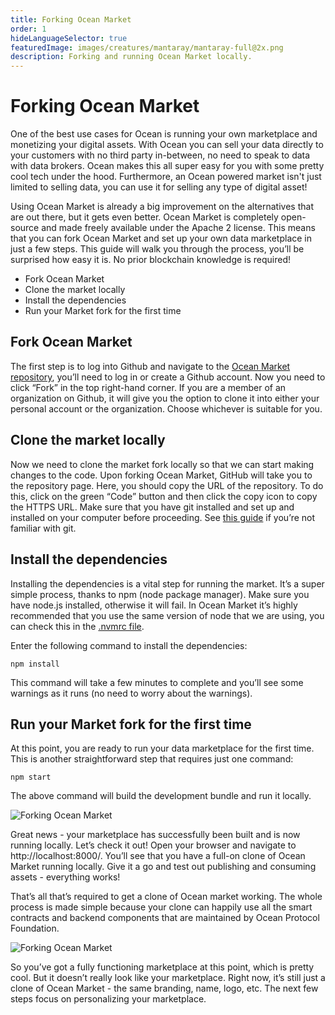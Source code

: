 ```yaml
---
title: Forking Ocean Market
order: 1
hideLanguageSelector: true
featuredImage: images/creatures/mantaray/mantaray-full@2x.png
description: Forking and running Ocean Market locally.
---
```


# Forking Ocean Market

One of the best use cases for Ocean is running your own marketplace and monetizing your digital assets. With Ocean you can sell your data directly to your customers with no third party in-between, no need to speak to data with data brokers. Ocean makes this all super easy for you with some pretty cool tech under the hood. Furthermore, an Ocean powered market isn't just limited to selling data, you can use it for selling any type of digital asset!

Using Ocean Market is already a big improvement on the alternatives that are out there, but it gets even better. Ocean Market is completely open-source and made freely available under the Apache 2 license. This means that you can fork Ocean Market and set up your own data marketplace in just a few steps. This guide will walk you through the process, you’ll be surprised how easy it is. No prior blockchain knowledge is required!

* Fork Ocean Market
* Clone the market locally
* Install the dependencies
* Run your Market fork for the first time

## Fork Ocean Market

The first step is to log into Github and navigate to the [Ocean Market repository](https://github.com/oceanprotocol/market), you’ll need to log in or create a Github account. Now you need to click “Fork” in the top right-hand corner. If you are a member of an organization on Github, it will give you the option to clone it into either your personal account or the organization. Choose whichever is suitable for you.

## Clone the market locally

Now we need to clone the market fork locally so that we can start making changes to the code. Upon forking Ocean Market, GitHub will take you to the repository page. Here, you should copy the URL of the repository. To do this, click on the green “Code” button and then click the copy icon to copy the HTTPS URL. Make sure that you have git installed and set up and installed on your computer before proceeding. See [this guide](https://git-scm.com/) if you’re not familiar with git.

## Install the dependencies

Installing the dependencies is a vital step for running the market. It’s a super simple process, thanks to npm (node package manager). Make sure you have node.js installed, otherwise it will fail. In Ocean Market it’s highly recommended that you use the same version of node that we are using, you can check this in the [.nvmrc file](https://github.com/oceanprotocol/market/blob/main/.nvmrc).

Enter the following command to install the dependencies:

```
npm install
```

This command will take a few minutes to complete and you’ll see some warnings as it runs (no need to worry about the warnings).

## Run your Market fork for the first time

At this point, you are ready to run your data marketplace for the first time. This is another straightforward step that requires just one command:

```
npm start
```

The above command will build the development bundle and run it locally.

![Forking Ocean Market](../../.gitbook/assets/market-forking-1.png)

Great news - your marketplace has successfully been built and is now running locally. Let’s check it out! Open your browser and navigate to http://localhost:8000/. You’ll see that you have a full-on clone of Ocean Market running locally. Give it a go and test out publishing and consuming assets - everything works!

That’s all that’s required to get a clone of Ocean market working. The whole process is made simple because your clone can happily use all the smart contracts and backend components that are maintained by Ocean Protocol Foundation.

![Forking Ocean Market](../../.gitbook/assets/market-forking-2.png)

So you’ve got a fully functioning marketplace at this point, which is pretty cool. But it doesn’t really look like your marketplace. Right now, it’s still just a clone of Ocean Market - the same branding, name, logo, etc. The next few steps focus on personalizing your marketplace.
